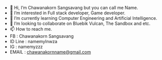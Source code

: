 - 👋 Hi, I’m Chawanakorn  Sangsavang but you can call me Name.
- 👀 I’m interested in Full stack developer, Game developer.
- 🌱 I’m currently learning Computer Engineering and Artificial Intelligence.
- 💞️ I’m looking to collaborate on Bluebik Vulcan, The Sandbox and etc.
- 📫 How to reach me.
- FB : Chawanakorn Sangsavang
- ID Line : namemylnwza
- IG : namemyzzz
- EMAIL : chawanakornname@gmail.com

<!---
NAMEMYZ/NAMEMYZ is a ✨ special ✨ repository because its `README.md` (this file) appears on your GitHub profile.
You can click the Preview link to take a look at your changes.
--->
